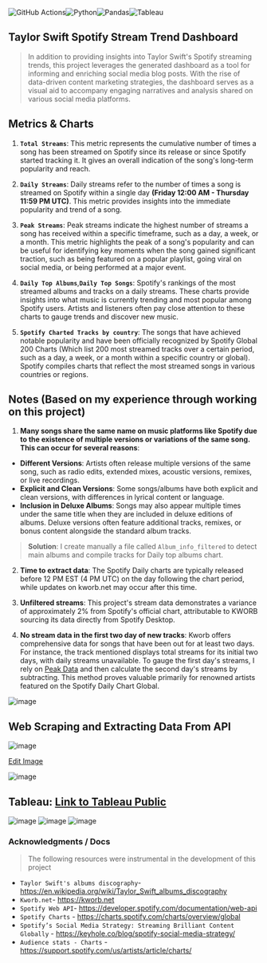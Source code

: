 ![GitHub Actions](https://img.shields.io/badge/github%20actions-%232671E5.svg?style=for-the-badge&logo=githubactions&logoColor=white)![Python](https://img.shields.io/badge/python-3670A0?style=for-the-badge&logo=python&logoColor=ffdd54)![Pandas](https://img.shields.io/badge/pandas-%23150458.svg?style=for-the-badge&logo=pandas&logoColor=white)![Tableau](https://img.shields.io/badge/Tableau-E97627?style=for-the-badge&logo=Tableau&logoColor=white)

## Taylor Swift Spotify Stream Trend Dashboard
> In addition to providing insights into Taylor Swift's Spotify streaming trends, this project leverages the generated dashboard as a tool for informing and enriching social media blog posts. With the rise of data-driven content marketing strategies, the dashboard serves as a visual aid to accompany engaging narratives and analysis shared on various social media platforms.

## Metrics & Charts
1. **`Total Streams`**: This metric represents the cumulative number of times a song has been streamed on Spotify since its release or since Spotify started tracking it. It gives an overall indication of the song's long-term popularity and reach.

2. **`Daily Streams`**: Daily streams refer to the number of times a song is streamed on Spotify within a single day **(Friday 12:00 AM - Thursday 11:59 PM UTC)**. This metric provides insights into the immediate popularity and trend of a song.
 
3. **`Peak Streams`**: Peak streams indicate the highest number of streams a song has received within a specific timeframe, such as a day, a week, or a month. This metric highlights the peak of a song's popularity and can be useful for identifying key moments when the song gained significant traction, such as being featured on a popular playlist, going viral on social media, or being performed at a major event.

4. **`Daily Top Albums`**,**`Daily Top Songs`**: Spotify's rankings of the most streamed albums and tracks on a daily streams. These charts provide insights into what music is currently trending and most popular among Spotify users. Artists and listeners often pay close attention to these charts to gauge trends and discover new music.

5. **`Spotify Charted Tracks by country`**: The songs that have achieved notable popularity and have been officially recognized by Spotify Global 200 Charts (Which list 200 most streamed tracks over a certain period, such as a day, a week, or a month within a specific country or global). Spotify compiles charts that reflect the most streamed songs in various countries or regions.

## Notes (Based on my experience through working on this project)
1. **Many songs share the same name on music platforms like Spotify due to the existence of multiple versions or variations of the same song. This can occur for several reasons**:
- **Different Versions**: Artists often release multiple versions of the same song, such as radio edits, extended mixes, acoustic versions, remixes, or live recordings.
- **Explicit and Clean Versions**: Some songs/albums have both explicit and clean versions, with differences in lyrical content or language.
- **Inclusion in Deluxe Albums**: Songs may also appear multiple times under the same title when they are included in deluxe editions of albums. Deluxe versions often feature additional tracks, remixes, or bonus content alongside the standard album tracks.
> **Solution**: I create manually a file called `Album_info_filtered` to detect main albums and compile tracks for Daily top albums chart.

2. **Time to extract data**: The Spotify Daily charts are typically released before 12 PM EST (4 PM UTC) on the day following the chart period, while updates on kworb.net may occur after this time.

3. **Unfiltered streams**: This project's stream data demonstrates a variance of approximately 2% from Spotify's official chart, attributable to KWORB sourcing its data directly from Spotify Desktop.

4. **No stream data in the first two day of new tracks**: Kworb offers comprehensive data for songs that have been out for at least two days. For instance, the track mentioned displays total streams for its initial two days, with daily streams unavailable. To gauge the first day's streams, I rely on [Peak Data](https://kworb.net/spotify/artist/06HL4z0CvFAxyc27GXpf02.html) and then calculate the second day's streams by subtracting. This method proves valuable primarily for renowned artists featured on the Spotify Daily Chart Global. 

![image](https://github.com/khoaht312/spotify-stats/assets/69152064/740e81bf-4ee4-4de2-aa09-99c6c23fbbb2)

## Web Scraping and Extracting Data From API

![image](https://github.com/khoaht312/spotify-stats/assets/69152064/5c7a914b-3f83-4da9-bd8a-121984d34239)

[Edit Image](https://www.canva.com/design/DAGB_Z2emZo/DVVSmDlkqE5-ExBj3F183Q/edit?utm_content=DAGB_Z2emZo&utm_campaign=designshare&utm_medium=link2&utm_source=sharebutton)

![image](https://github.com/khoaht312/spotify-stats/assets/69152064/627c7e84-0fc0-47ce-a873-7369d2f69829)

## Tableau:  [Link to Tableau Public](https://public.tableau.com/app/profile/tedhwang007/viz/TaylorSwiftSpotifyDashboard_17125561936560/v1)
![image](https://github.com/khoaht312/spotify-stats/assets/69152064/5d4e64bb-8621-4792-870e-44fe10b43d59)
![image](https://github.com/khoaht312/spotify-stats/assets/69152064/6cc13112-3d48-4bca-bc65-6cccd76f11be)
![image](https://github.com/khoaht312/spotify-stats/assets/69152064/31348bd6-50aa-4677-90cc-8218a061345d)


### Acknowledgments / Docs
> The following resources were instrumental in the development of this project
- `Taylor Swift's albums discography`- https://en.wikipedia.org/wiki/Taylor_Swift_albums_discography
- `Kworb.net`- https://kworb.net 
- `Spotify Web API`- https://developer.spotify.com/documentation/web-api
- `Spotify Charts` - https://charts.spotify.com/charts/overview/global
- `Spotify’s Social Media Strategy: Streaming Brilliant Content Globally` - https://keyhole.co/blog/spotify-social-media-strategy/
- `Audience stats - Charts` - https://support.spotify.com/us/artists/article/charts/
